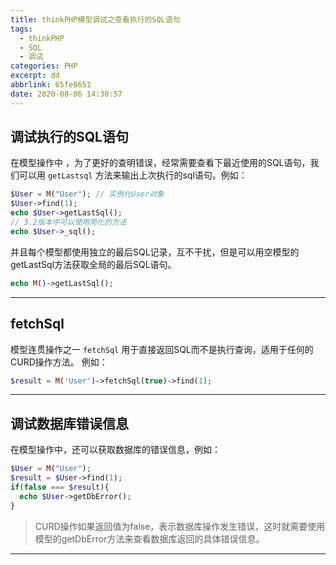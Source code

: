 ```yaml
---
title: thinkPHP模型调试之查看执行的SQL语句
tags:
  - thinkPHP
  - SQL
  - 调试
categories: PHP
excerpt: dd
abbrlink: 65fe8651
date: 2020-08-06 14:30:57
---
```


## 调试执行的SQL语句
在模型操作中 ，为了更好的查明错误，经常需要查看下最近使用的SQL语句，我们可以用 `getLastsql` 方法来输出上次执行的sql语句。例如：
```php
$User = M("User"); // 实例化User对象
$User->find(1);
echo $User->getLastSql();
// 3.2版本中可以使用简化的方法
echo $User->_sql();
```
并且每个模型都使用独立的最后SQL记录，互不干扰，但是可以用空模型的getLastSql方法获取全局的最后SQL语句。

```php
echo M()->getLastSql();
```
************
## fetchSql
模型连贯操作之一 `fetchSql` 用于直接返回SQL而不是执行查询，适用于任何的CURD操作方法。 例如：
```PHP
$result = M('User')->fetchSql(true)->find(1);
```
************
## 调试数据库错误信息
在模型操作中，还可以获取数据库的错误信息，例如：
```PHP
$User = M("User");
$result = $User->find(1);
if(false === $result){
  echo $User->getDbError();
}
```
> CURD操作如果返回值为false，表示数据库操作发生错误，这时就需要使用模型的getDbError方法来查看数据库返回的具体错误信息。
************
